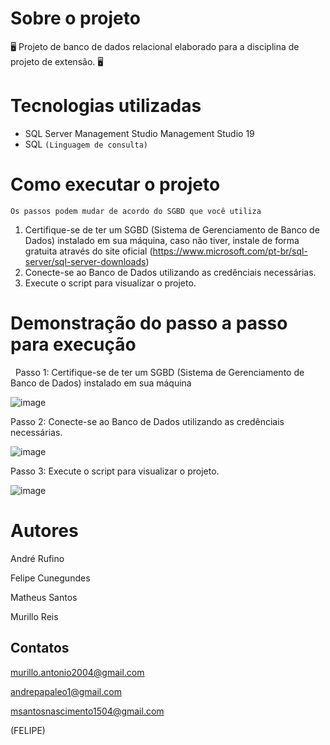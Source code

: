 # Sobre o projeto

🖥️ Projeto de banco de dados relacional elaborado para a disciplina de projeto de extensão. 🖥️

# Tecnologias utilizadas

- SQL Server Management Studio Management Studio 19
- SQL ```(Linguagem de consulta)```


# Como executar o projeto

```Os passos podem mudar de acordo do SGBD que você utiliza```

1. Certifique-se de ter um SGBD (Sistema de Gerenciamento de Banco de Dados) instalado em sua máquina, caso não tiver, instale de forma gratuita através do site oficial (https://www.microsoft.com/pt-br/sql-server/sql-server-downloads)
2. Conecte-se ao Banco de Dados utilizando as credênciais necessárias.
3. Execute o script para visualizar o projeto.

# Demonstração do passo a passo para execução
‎‎ 
‎
Passo 1: Certifique-se de ter um SGBD (Sistema de Gerenciamento de Banco de Dados) instalado em sua máquina

![image](https://cdn-icons-png.flaticon.com/512/5968/5968364.png)

Passo 2: Conecte-se ao Banco de Dados utilizando as credênciais necessárias.

![image](https://github.com/MurilloReis/ProjetoExtensao/assets/133406093/5fd858b3-7ff0-478c-9943-875d8874dbee)

Passo 3: Execute o script para visualizar o projeto.

![image](https://github.com/MurilloReis/ProjetoExtensao/assets/133406093/45722752-0093-4be2-af32-9b9a3a76ccd2)



# Autores

André Rufino

Felipe Cunegundes

Matheus Santos

Murillo Reis


## Contatos

murillo.antonio2004@gmail.com

andrepapaleo1@gmail.com

msantosnascimento1504@gmail.com

(FELIPE)
